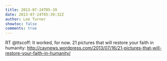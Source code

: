 ```yaml
---
title: 2013-07-24T05-39
date: 2013-07-24T05:39:32Z
author: Lee Turner
showtoc: false
comments: true
---
```


RT @ttscoff: It worked, for now. 21 pictures that will restore your faith in humanity: http://cavnews.wordpress.com/2013/07/16/21-pictures-that-will-restore-your-faith-in-humanity/

